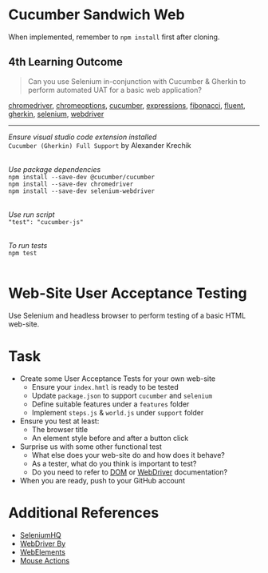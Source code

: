 # Cucumber Sandwich Web
When implemented, remember to `npm install` first after cloning.

## 4th Learning Outcome
> Can you use Selenium in-conjunction with Cucumber & Gherkin to perform automated UAT for a basic web application?<br>

[chromedriver](https://www.npmjs.com/package/chromedriver),
[chromeoptions](https://chromedriver.chromium.org/capabilities),
[cucumber](https://cucumber.io/),
[expressions](https://github.com/cucumber/cucumber-expressions#readme),
[fibonacci](https://en.wikipedia.org/wiki/Fibonacci_number),
[fluent](https://en.wikipedia.org/wiki/Fluent_interface),
[gherkin](https://cucumber.io/docs/gherkin/),
[selenium](https://www.npmjs.com/package/selenium-webdriver),
[webdriver](https://www.selenium.dev/documentation/webdriver/)<br>

---

*Ensure visual studio code extension installed*<br>
`Cucumber (Gherkin) Full Support` by Alexander Krechik<br><br>

*Use package dependencies*<br>
`npm install --save-dev @cucumber/cucumber`<br>
`npm install --save-dev chromedriver`<br>
`npm install --save-dev selenium-webdriver`<br><br>

*Use run script*<br>
`"test": "cucumber-js"`<br><br>

*To run tests*<br>
`npm test`<br><br>

# Web-Site User Acceptance Testing
Use Selenium and headless browser to perform testing of a basic HTML web-site.<br>

# Task
* Create some User Acceptance Tests for your own web-site
  * Ensure your `index.hmtl` is ready to be tested
  * Update `package.json` to support `cucumber` and `selenium`
  * Define suitable features under a `features` folder
  * Implement `steps.js` & `world.js` under `support` folder
* Ensure you test at least:
  * The browser title
  * An element style before and after a button click
* Surprise us with some other functional test
  * What else does your web-site do and how does it behave?
  * As a tester, what do you think is important to test?
  * Do you need to refer to [DOM](https://developer.mozilla.org/en-US/docs/Web/API/Document_Object_Model) or [WebDriver](https://www.selenium.dev/documentation/webdriver/) documentation?
* When you are ready, push to your GitHub account

# Additional References
* [SeleniumHQ](https://www.selenium.dev/documentation/)
* [WebDriver By](https://www.selenium.dev/selenium/docs/api/javascript/module/selenium-webdriver/index_exports_By.html)
* [WebElements](https://www.selenium.dev/documentation/webdriver/web_element/)
* [Mouse Actions](https://www.selenium.dev/documentation/support_packages/mouse_and_keyboard_actions_in_detail)
